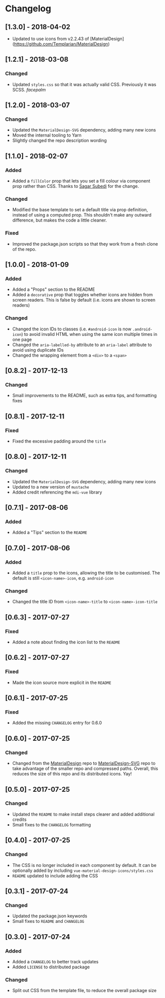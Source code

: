 # Changelog

## [1.3.0] - 2018-04-02
- Updated to use icons from v2.2.43 of [MaterialDesign]
  (https://github.com/Templarian/MaterialDesign)

## [1.2.1] - 2018-03-08

### Changed
- Updated `styles.css` so that it was actually valid CSS. Previously it was
  SCSS. *facepalm*

## [1.2.0] - 2018-03-07

### Changed
- Updated the `MaterialDesign-SVG` dependency, adding many new icons
- Moved the internal tooling to Yarn
- Slightly changed the repo description wording

## [1.1.0] - 2018-02-07

### Added
- Added a `fillColor` prop that lets you set a fill colour via component prop
  rather than CSS. Thanks to [Sagar Subedi](https://gitlab.com/sagarSubedi) for
  the change.

### Changed
- Modified the base template to set a default title via prop definition, instead
  of using a computed prop. This shouldn't make any outward difference, but makes
  the code a little cleaner.

### Fixed
- Improved the package.json scripts so that they work from a fresh clone
  of the repo.

## [1.0.0] - 2018-01-09

### Added
- Added a "Props" section to the README
- Added a `decorative` prop that toggles whether icons are hidden from
  screen readers. This is false by default (i.e. icons are shown to screen
  readers)

### Changed
- Changed the icon IDs to classes (i.e. `#android-icon` is now `.android-icon`)
  to avoid invalid HTML when using the same icon multiple times in one page
- Changed the `aria-labelled-by` attribute to an `aria-label` attribute to
  avoid using duplicate IDs
- Changed the wrapping element from a `<div>` to a `<span>`

## [0.8.2] - 2017-12-13

### Changed
- Small improvements to the README, such as extra tips, and formatting fixes

## [0.8.1] - 2017-12-11

### Fixed
- Fixed the excessive padding around the `title`

## [0.8.0] - 2017-12-11

### Changed
- Updated the `MaterialDesign-SVG` dependency, adding many new icons
- Updated to a new version of `mustache`
- Added credit referencing the `mdi-vue` library

## [0.7.1] - 2017-08-06

### Added
- Added a "Tips" section to the `README`

## [0.7.0] - 2017-08-06

### Added
- Added a `title` prop to the icons, allowing the title to be customised. The
  default is still `<icon-name>-icon`, e.g. `android-icon`

### Changed
- Changed the title ID from `<icon-name>-title` to `<icon-name>-icon-title`

## [0.6.3] - 2017-07-27

### Fixed
- Added a note about finding the icon list to the `README`

## [0.6.2] - 2017-07-27

### Fixed
- Made the icon source more explicit in the `README`

## [0.6.1] - 2017-07-25

### Fixed
- Added the missing `CHANGELOG` entry for 0.6.0

## [0.6.0] - 2017-07-25

### Changed
- Changed from the
  [MaterialDesign](https://github.com/Templarian/MaterialDesign) repo to
  [MaterialDesign-SVG](https://github.com/Templarian/MaterialDesign-SVG) repo
  to take advantage of the smaller repo and compressed paths. Overall, this
  reduces the size of this repo and its distributed icons. Yay!

## [0.5.0] - 2017-07-25

### Changed
- Updated the `README` to make install steps clearer and added additional
  credits
- Small fixes to the `CHANGELOG` formatting

## [0.4.0] - 2017-07-25

### Changed
- The CSS is no longer included in each component by default. It can be
  optionally added by including `vue-material-design-icons/styles.css`
- `README` updated to include adding the CSS

## [0.3.1] - 2017-07-24

### Changed
- Updated the package.json keywords
- Small fixes to `README` and `CHANGELOG`

## [0.3.0] - 2017-07-24

### Added
- Added a `CHANGELOG` to better track updates
- Added `LICENSE` to distributed package

### Changed
- Split out CSS from the template file, to reduce the overall package size
